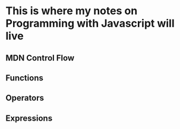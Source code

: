# This is where my notes on Programming with Javascript will live

## MDN Control Flow

## Functions

## Operators

## Expressions
